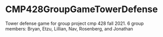# CMP428GroupGameTowerDefense
Tower defense game for group project cmp 428 fall 2021. 6 group members: Bryan, Etzu, Lillian, Nav, Rosenberg, and Jonathan
